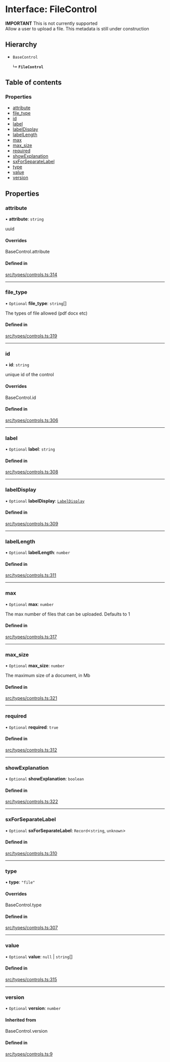 # Interface: FileControl

**IMPORTANT** This is not currently supported\
Allow a user to upload a file. This metadata is still under construction

## Hierarchy

- `BaseControl`

  ↳ **`FileControl`**

## Table of contents

### Properties

- [attribute](../wiki/FileControl#attribute)
- [file\_type](../wiki/FileControl#file_type)
- [id](../wiki/FileControl#id)
- [label](../wiki/FileControl#label)
- [labelDisplay](../wiki/FileControl#labeldisplay)
- [labelLength](../wiki/FileControl#labellength)
- [max](../wiki/FileControl#max)
- [max\_size](../wiki/FileControl#max_size)
- [required](../wiki/FileControl#required)
- [showExplanation](../wiki/FileControl#showexplanation)
- [sxForSeparateLabel](../wiki/FileControl#sxforseparatelabel)
- [type](../wiki/FileControl#type)
- [value](../wiki/FileControl#value)
- [version](../wiki/FileControl#version)

## Properties

### attribute

• **attribute**: `string`

uuid

#### Overrides

BaseControl.attribute

#### Defined in

[src/types/controls.ts:314](https://github.com/decisively-io/interview-sdk/blob/8f7e4477d688e71f550587a1ff3e071ac92d0276/src/types/controls.ts#L314)

___

### file\_type

• `Optional` **file\_type**: `string`[]

The types of file allowed (pdf docx etc)

#### Defined in

[src/types/controls.ts:319](https://github.com/decisively-io/interview-sdk/blob/8f7e4477d688e71f550587a1ff3e071ac92d0276/src/types/controls.ts#L319)

___

### id

• **id**: `string`

unique id of the control

#### Overrides

BaseControl.id

#### Defined in

[src/types/controls.ts:306](https://github.com/decisively-io/interview-sdk/blob/8f7e4477d688e71f550587a1ff3e071ac92d0276/src/types/controls.ts#L306)

___

### label

• `Optional` **label**: `string`

#### Defined in

[src/types/controls.ts:308](https://github.com/decisively-io/interview-sdk/blob/8f7e4477d688e71f550587a1ff3e071ac92d0276/src/types/controls.ts#L308)

___

### labelDisplay

• `Optional` **labelDisplay**: [`LabelDisplay`](../wiki/Exports#labeldisplay)

#### Defined in

[src/types/controls.ts:309](https://github.com/decisively-io/interview-sdk/blob/8f7e4477d688e71f550587a1ff3e071ac92d0276/src/types/controls.ts#L309)

___

### labelLength

• `Optional` **labelLength**: `number`

#### Defined in

[src/types/controls.ts:311](https://github.com/decisively-io/interview-sdk/blob/8f7e4477d688e71f550587a1ff3e071ac92d0276/src/types/controls.ts#L311)

___

### max

• `Optional` **max**: `number`

The max number of files that can be uploaded. Defaults to 1

#### Defined in

[src/types/controls.ts:317](https://github.com/decisively-io/interview-sdk/blob/8f7e4477d688e71f550587a1ff3e071ac92d0276/src/types/controls.ts#L317)

___

### max\_size

• `Optional` **max\_size**: `number`

The maximum size of a document, in Mb

#### Defined in

[src/types/controls.ts:321](https://github.com/decisively-io/interview-sdk/blob/8f7e4477d688e71f550587a1ff3e071ac92d0276/src/types/controls.ts#L321)

___

### required

• `Optional` **required**: ``true``

#### Defined in

[src/types/controls.ts:312](https://github.com/decisively-io/interview-sdk/blob/8f7e4477d688e71f550587a1ff3e071ac92d0276/src/types/controls.ts#L312)

___

### showExplanation

• `Optional` **showExplanation**: `boolean`

#### Defined in

[src/types/controls.ts:322](https://github.com/decisively-io/interview-sdk/blob/8f7e4477d688e71f550587a1ff3e071ac92d0276/src/types/controls.ts#L322)

___

### sxForSeparateLabel

• `Optional` **sxForSeparateLabel**: `Record`\<`string`, `unknown`\>

#### Defined in

[src/types/controls.ts:310](https://github.com/decisively-io/interview-sdk/blob/8f7e4477d688e71f550587a1ff3e071ac92d0276/src/types/controls.ts#L310)

___

### type

• **type**: ``"file"``

#### Overrides

BaseControl.type

#### Defined in

[src/types/controls.ts:307](https://github.com/decisively-io/interview-sdk/blob/8f7e4477d688e71f550587a1ff3e071ac92d0276/src/types/controls.ts#L307)

___

### value

• `Optional` **value**: ``null`` \| `string`[]

#### Defined in

[src/types/controls.ts:315](https://github.com/decisively-io/interview-sdk/blob/8f7e4477d688e71f550587a1ff3e071ac92d0276/src/types/controls.ts#L315)

___

### version

• `Optional` **version**: `number`

#### Inherited from

BaseControl.version

#### Defined in

[src/types/controls.ts:9](https://github.com/decisively-io/interview-sdk/blob/8f7e4477d688e71f550587a1ff3e071ac92d0276/src/types/controls.ts#L9)
